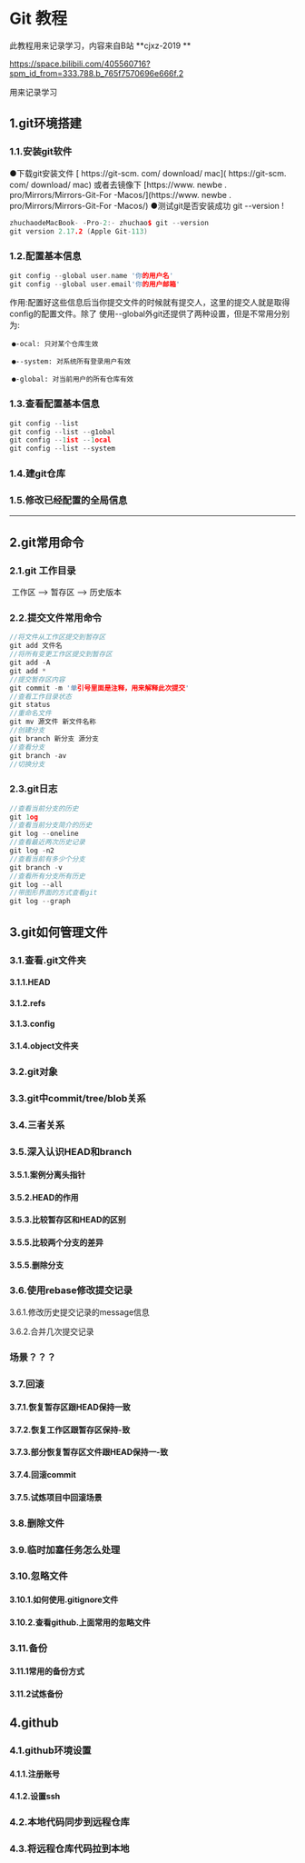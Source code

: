 # Git 教程

此教程用来记录学习，内容来自B站 **cjxz-2019 **

https://space.bilibili.com/405560716?spm_id_from=333.788.b_765f7570696e666f.2

用来记录学习

## 1.git环境搭建

### 1.1.安装git软件

●下载git安装文件 [ https://git-scm. com/ download/ mac]( https://git-scm. com/ download/ mac)   或者去镜像下
[https://www. newbe . pro/Mirrors/Mirrors-Git-For -Macos/](https://www. newbe . pro/Mirrors/Mirrors-Git-For -Macos/) 
●测试git是否安装成功 git --version !

```c++
zhuchaodeMacBook- -Pro-2:- zhuchao$ git --version
git version 2.17.2 (Apple Git-113)
```

### 1.2.配置基本信息

```c++
git config --global user.name '你的用户名'
git config --global user.email'你的用户邮箱'
```

作用:配置好这些信息后当你提交文件的时候就有提交人，这里的提交人就是取得config的配置文件。除了 使用--global外git还提供了两种设置，但是不常用分别为:

​			`●-ocal: 只对某个仓库生效`

​			`●--system: 对系统所有登录用户有效`

​			`●-global: 对当前用户的所有仓库有效`

### 1.3.查看配置基本信息

```c++
git config --list
git config --list --g1obal
git config --1ist --1ocal
git config --list --system
```

### 1.4.建git仓库



### 1.5.修改已经配置的全局信息



***

## 2.git常用命令

### 2.1.git 工作目录

​	工作区	-->	暂存区	-->	历史版本 

### 2.2.提交文件常用命令

```c++
//将文件从工作区提交到暂存区
git add 文件名
//将所有变更工作区提交到暂存区
git add -A 
git add *
//提交暂存区内容
git commit -m '单引号里面是注释，用来解释此次提交'
//查看工作目录状态
git status
//重命名文件
git mv 源文件 新文件名称 
//创建分支
git branch 新分支 源分支
//查看分支
git branch -av
//切换分支
```

### 2.3.git日志

```c++
//查看当前分支的历史
git 1og
//查看当前分支简介的历史
git log --oneline
//查看最近两次历史记录
git log -n2
//查看当前有多少个分支
git branch -v
//查看所有分支所有历史
git log --all
//带图形界面的方式查看git
git log --graph
```

## 3.git如何管理文件

### 3.1.查看.git文件夹

#### 3.1.1.HEAD

#### 3.1.2.refs

#### 3.1.3.config

#### 3.1.4.object文件夹

### 3.2.git对象

### 3.3.git中commit/tree/blob关系

### 3.4.三者关系

### 3.5.深入认识HEAD和branch

#### 3.5.1.案例分离头指针

#### 3.5.2.HEAD的作用

#### 3.5.3.比较暂存区和HEAD的区别

#### 3.5.5.比较两个分支的差异

#### 3.5.5.删除分支

### 3.6.使用rebase修改提交记录

3.6.1.修改历史提交记录的message信息

3.6.2.合并几次提交记录

### 场景？？？

### 3.7.回滚

#### 3.7.1.恢复暂存区跟HEAD保持一致

#### 3.7.2.恢复工作区跟暂存区保持-致

#### 3.7.3.部分恢复暂存区文件跟HEAD保持一-致

#### 3.7.4.回滚commit

#### 3.7.5.试炼项目中回滚场景

### 3.8.删除文件

### 3.9.临时加塞任务怎么处理

### 3.10.忽略文件

#### 3.10.1.如何使用.gitignore文件

#### 3.10.2.查看github.上面常用的忽略文件

### 3.11.备份

#### 3.11.1常用的备份方式

#### 3.11.2试炼备份

## 4.github

### 4.1.github环境设置

#### 4.1.1.注册账号

#### 4.1.2.设置ssh

### 4.2.本地代码同步到远程仓库

### 4.3.将远程仓库代码拉到本地